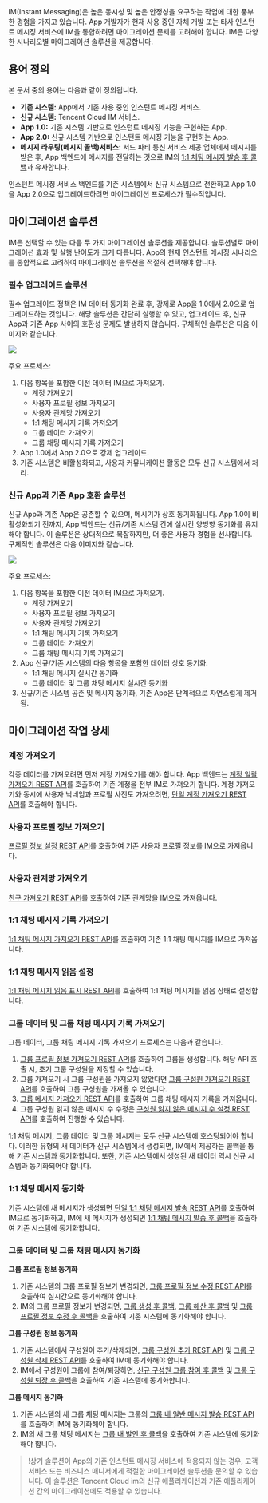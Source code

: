 IM(Instant Messaging)은 높은 동시성 및 높은 안정성을 요구하는 작업에 대한 풍부한 경험을 가지고 있습니다. App 개발자가 현재 사용 중인 자체 개발 또는 타사 인스턴트 메시징 서비스에 IM을 통합하려면 마이그레이션 문제를 고려해야 합니다. IM은 다양한 시나리오별 마이그레이션 솔루션을 제공합니다.

## 용어 정의

본 문서 중의 용어는 다음과 같이 정의됩니다.

- **기존 시스템:** App에서 기존 사용 중인 인스턴트 메시징 서비스.
- **신규 시스템:** Tencent Cloud IM 서비스.
- **App 1.0:** 기존 시스템 기반으로 인스턴트 메시징 기능을 구현하는 App.
- **App 2.0:** 신규 시스템 기반으로 인스턴트 메시징 기능을 구현하는 App.
- **메시지 라우팅(메시지 콜백)서비스:** 서드 파티 통신 서비스 제공 업체에서 메시지를 받은 후, App 백엔드에 메시지를 전달하는 것으로 IM의 [1:1 채팅 메시지 발송 후 콜백](https://intl.cloud.tencent.com/document/product/1047/34365)과 유사합니다.

인스턴트 메시징 서비스 백엔드를 기존 시스템에서 신규 시스템으로 전환하고 App 1.0을 App 2.0으로 업그레이드하려면 마이그레이션 프로세스가 필수적입니다.

## 마이그레이션 솔루션

IM은 선택할 수 있는 다음 두 가지 마이그레이션 솔루션을 제공합니다. 솔루션별로 마이그레이션 효과 및 실행 난이도가 크게 다릅니다. App의 현재 인스턴트 메시징 시나리오를 종합적으로 고려하여 마이그레이션 솔루션을 적절히 선택해야 합니다.

### 필수 업그레이드 솔루션

필수 업그레이드 정책은 IM 데이터 동기화 완료 후, 강제로 App을 1.0에서 2.0으로 업그레이드하는 것입니다. 해당 솔루션은 간단히 실행할 수 있고, 업그레이드 후, 신규 App과 기존 App 사이의 호환성 문제도 발생하지 않습니다. 구체적인 솔루션은 다음 이미지와 같습니다.

![](C:\Users\v_vzhbgao.TENCENT\Desktop\2731b340f2e93bd303e061bef4d62a2e.svg)

주요 프로세스:

1. 다음 항목을 포함한 이전 데이터 IM으로 가져오기.
   - 계정 가져오기
   - 사용자 프로필 정보 가져오기
   - 사용자 관계망 가져오기
   - 1:1 채팅 메시지 기록 가져오기
   - 그룹 데이터 가져오기
   - 그룹 채팅 메시지 기록 가져오기
2. App 1.0에서 App 2.0으로 강제 업그레이드.
3. 기존 시스템은 비활성화되고, 사용자 커뮤니케이션 활동은 모두 신규 시스템에서 처리.

### 신규 App과 기존 App 호환 솔루션

신규 App과 기존 App은 공존할 수 있으며, 메시기가 상호 동기화됩니다. App 1.0이 비활성화되기 전까지, App 백엔드는 신규/기존 시스템 간에 실시간 양방향 동기화를 유지해야 합니다. 이 솔루션은 상대적으로 복잡하지만, 더 좋은 사용자 경험을 선사합니다. 구체적인 솔루션은 다음 이미지와 같습니다. 

![](C:\Users\v_vzhbgao.TENCENT\Desktop\48cc1d15f80336966d57704183e46017.svg)

주요 프로세스:

1. 다음 항목을 포함한 이전 데이터 IM으로 가져오기.
   - 계정 가져오기
   - 사용자 프로필 정보 가져오기
   - 사용자 관계망 가져오기
   - 1:1 채팅 메시지 기록 가져오기
   - 그룹 데이터 가져오기
   - 그룹 채팅 메시지 기록 가져오기
2. App 신규/기존 시스템의 다음 항목을 포함한 데이터 상호 동기화.
   - 1:1 채팅 메시지 실시간 동기화
   - 그룹 데이터 및 그룹 채팅 메시지 실시간 동기화
3. 신규/기존 시스템 공존 및 메시지 동기화, 기존 App은 단계적으로 자연스럽게 제거됨. 

## 마이그레이션 작업 상세

### 계정 가져오기

각종 데이터를 가져오려면 먼저 계정 가져오기를 해야 합니다.
App 백엔드는 [계정 일괄 가져오기 REST API](https://intl.cloud.tencent.com/document/product/1047/34954)를 호출하여 기존 계정을 전부 IM로 가져오기 합니다. 계정 가져오기와 동시에 사용자 닉네임과 프로필 사진도 가져오려면, [단일 계정 가져오기 REST API](https://intl.cloud.tencent.com/document/product/1047/34953)를 호출해야 합니다.

### 사용자 프로필 정보 가져오기

[프로필 정보 설정 REST API](https://cloud.tencent.com/doc/product/269/1640)를 호출하여 기존 사용자 프로필 정보를 IM으로 가져옵니다.

### 사용자 관계망 가져오기

[친구 가져오기 REST API](https://cloud.tencent.com/doc/product/269/8301)를 호출하여 기존 관계망을 IM으로 가져옵니다.

### 1:1 채팅 메시지 기록 가져오기

[1:1 채팅 메시지 가져오기 REST API](https://cloud.tencent.com/doc/product/269/2568)를 호출하여 기존 1:1 채팅 메시지를 IM으로 가져옵니다.

### 1:1 채팅 메시지 읽음 설정

[1:1 채팅 메시지 읽음 표시 REST API](https://intl.cloud.tencent.com/document/product/1047/38996)를 호출하여 1:1 채팅 메시지를 읽음 상태로 설정합니다.

### 그룹 데이터 및 그룹 채팅 메시지 기록 가져오기

그룹 데이터, 그룹 채팅 메시지 기록 가져오기 프로세스는 다음과 같습니다.

1. [그룹 프로필 정보 가져오기 REST API](https://cloud.tencent.com/doc/product/269/1634)를 호출하여 그룹을 생성합니다. 해당 API 호출 시, 초기 그룹 구성원을 지정할 수 있습니다.
2. 그룹 가져오기 시 그룹 구성원을 가져오지 않았다면 [그룹 구성원 가져오기 REST API](https://cloud.tencent.com/doc/product/269/1636)를 호출하여 그룹 구성원을 가져올 수 있습니다.
3. [그룹 메시지 가져오기 REST API](https://cloud.tencent.com/doc/product/269/1635)를 호출하여 그룹 채팅 메시지 기록을 가져옵니다.
4. 그룹 구성원 읽지 않은 메시지 수 수정은 [구성원 읽지 않은 메시지 수 설정 REST API](https://cloud.tencent.com/doc/product/269/1637)를 호출하여 진행할 수 있습니다.

1:1 채팅 메시지, 그룹 데이터 및 그룹 메시지는 모두 신규 시스템에 호스팅되어야 합니다. 이러한 유형의 새 데이터가 신규 시스템에서 생성되면, IM에서 제공하는 콜백을 통해 기존 시스템과 동기화합니다. 또한, 기존 시스템에서 생성된 새 데이터 역시 신규 시스템과 동기화되어야 합니다.

### 1:1 채팅 메시지 동기화

기존 시스템에 새 메시지가 생성되면 [단일 1:1 채팅 메시지 발송 REST API](https://cloud.tencent.com/doc/product/269/2282)를 호출하여 IM으로 동기화하고, IM에 새 메시지가 생성되면 [1:1 채팅 메시지 발송 후 콜백](https://cloud.tencent.com/doc/product/269/2716)을 호출하여 기존 시스템에 동기화합니다.

### 그룹 데이터 및 그룹 채팅 메시지 동기화

**그룹 프로필 정보 동기화**

1. 기존 시스템의 그룹 프로필 정보가 변경되면, [그룹 프로필 정보 수정 REST API](https://cloud.tencent.com/doc/product/269/1620)를 호출하여 실시간으로 동기화해야 합니다.
2. IM의 그룹 프로필 정보가 변경되면, [그룹 생성 후 콜백](https://intl.cloud.tencent.com/document/product/1047/34369), [그룹 해산 후 콜백](https://cloud.tencent.com/doc/product/269/1670) 및 [그룹 프로필 정보 수정 후 콜백](https://cloud.tencent.com/doc/product/269/2930)을 호출하여 기존 시스템에 동기화해야 합니다.

**그룹 구성원 정보 동기화**

1. 기존 시스템에서 구성원이 추가/삭제되면, [그룹 구성원 추가 REST API](https://cloud.tencent.com/doc/product/269/1621) 및 [그룹 구성원 삭제 REST API](https://intl.cloud.tencent.com/document/product/1047/34949)를 호출하여 IM에 동기화해야 합니다.
2. IM에서 구성원이 그룹에 참여/퇴장하면, [신규 구성원 그룹 참여 후 콜백](https://cloud.tencent.com/doc/product/269/1667) 및 [그룹 구성원 퇴장 후 콜백](https://cloud.tencent.com/doc/product/269/1668)을 호출하여 기존 시스템에 동기화합니다.

**그룹 메시지 동기화**

1. 기존 시스템의 새 그룹 채팅 메시지는 그룹의 [그룹 내 일반 메시지 발송 REST API](https://cloud.tencent.com/doc/product/269/1629)를 호출하여 IM에 동기화해야 합니다.
2. IM의 새 그룹 채팅 메시지는 [그룹 내 발언 후 콜백](https://cloud.tencent.com/doc/product/269/2661)을 호출하여 기존 시스템에 동기화해야 합니다.

>!상기 솔루션이 App의 기존 인스턴트 메시징 서비스에 적용되지 않는 경우, 고객 서비스 또는 비즈니스 매니저에게 적절한 마이그레이션 솔루션을 문의할 수 있습니다. 이 솔루션은 Tencent Cloud im의 신규 애플리케이션과 기존 애플리케이션 간의 마이그레이션에도 적용할 수 있습니다.
